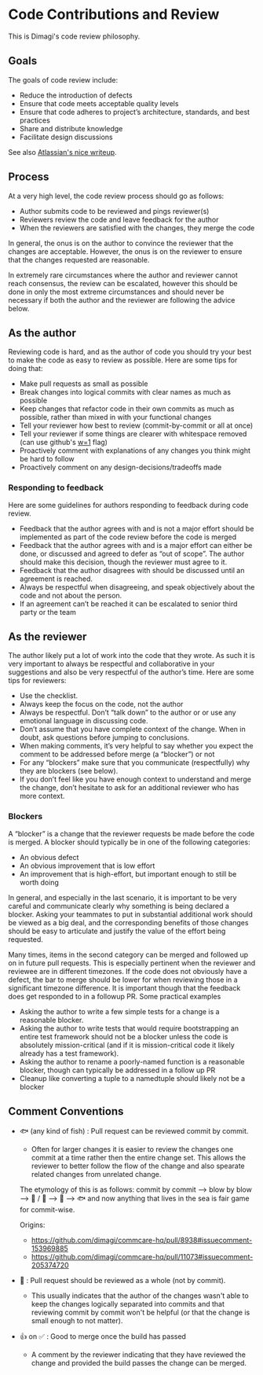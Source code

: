 # Code Contributions and Review

This is Dimagi's code review philosophy.

## Goals

The goals of code review include:

- Reduce the introduction of defects
- Ensure that code meets acceptable quality levels
- Ensure that code adheres to project’s architecture, standards, and best practices
- Share and distribute knowledge
- Facilitate design discussions

See also [Atlassian's nice writeup](https://www.atlassian.com/agile/code-reviews/).

## Process

At a very high level, the code review process should go as follows:

- Author submits code to be reviewed and pings reviewer(s)
- Reviewers review the code and leave feedback for the author
- When the reviewers are satisfied with the changes, they merge the code

In general, the onus is on the author to convince the reviewer that the changes are acceptable. However, the onus is on the reviewer to ensure that the changes requested are reasonable. 

In extremely rare circumstances where the author and reviewer cannot reach consensus, the review can be escalated, however this should be done in only the most extreme circumstances and should never be necessary if both the author and the reviewer are following the advice below.

## As the author

Reviewing code is hard, and as the author of code you should try your best to make the code as easy to review as possible. Here are some tips for doing that:

- Make pull requests as small as possible
- Break changes into logical commits with clear names as much as possible
- Keep changes that refactor code in their own commits as much as possible, rather than mixed in with your functional changes
- Tell your reviewer how best to review (commit-by-commit or all at once)
- Tell your reviewer if some things are clearer with whitespace removed (can use github's [w=1](https://github.com/blog/967-github-secrets) flag)
- Proactively comment with explanations of any changes you think might be hard to follow
- Proactively comment on any design-decisions/tradeoffs made

### Responding to feedback

Here are some guidelines for authors responding to feedback during code review.

- Feedback that the author agrees with and is not a major effort should be implemented as part of the code review before the code is merged
- Feedback that the author agrees with and is a major effort can either be done, or discussed and agreed to defer as “out of scope”. The author should make this decision, though the reviewer must agree to it.
- Feedback that the author disagrees with should be discussed until an agreement is reached. 
- Always be respectful when disagreeing, and speak objectively about the code and not about the person.
- If an agreement can’t be reached it can be escalated to senior third party or the team

## As the reviewer

The author likely put a lot of work into the code that they wrote. As such it is very important to always be respectful and collaborative in your suggestions and also be very respectful of the author’s time. Here are some tips for reviewers:

- Use the checklist.
- Always keep the focus on the code, not the author
- Always be respectful. Don’t “talk down” to the author or or use any emotional language in discussing code.
- Don’t assume that you have complete context of the change. When in doubt, ask questions before jumping to conclusions.
- When making comments, it’s very helpful to say whether you expect the comment to be addressed before merge (a “blocker”) or not
- For any “blockers” make sure that you communicate (respectfully) why they are blockers (see below).
- If you don’t feel like you have enough context to understand and merge the change, don’t hesitate to ask for an additional reviewer who has more context.

### Blockers

A “blocker” is a change that the reviewer requests be made before the code is merged. A blocker should typically be in one of the following categories:

- An obvious defect
- An obvious improvement that is low effort
- An improvement that is high-effort, but important enough to still be worth doing

In general, and especially in the last scenario, it is important to be very careful and communicate clearly why something is being declared a blocker. Asking your teammates to put in substantial additional work should be viewed as a big deal, and the corresponding benefits of those changes should be easy to articulate and justify the value of the effort being requested.

Many times, items in the second category can be merged and followed up on in future pull requests. This is especially pertinent when the reviewer and reviewee are in different timezones. If the code does not obviously have a defect, the bar to merge should be lower for when reviewing those in a significant timezone difference. It is important though that the feedback does get responded to in a followup PR.
Some practical examples

- Asking the author to write a few simple tests for a change is a reasonable blocker. 
- Asking the author to write tests that would require bootstrapping an entire test framework should not be a blocker unless the code is absolutely mission-critical (and if it is mission-critical code it likely already has a test framework).
- Asking the author to rename a poorly-named function is a reasonable blocker, though can typically be addressed in a follow up PR
- Cleanup like converting a tuple to a namedtuple should likely not be a blocker

## Comment Conventions
* :fish: (any kind of fish) : Pull request can be reviewed commit by commit.
  * Often for larger changes it is easier to review the changes one commit at a time rather then the entire change set. This allows the reviewer to better follow the flow of the change and also spearate related changes from unrelated change.
  
  The etymology of this is as follows: commit by commit --> blow by blow --> :blowfish: / :blowfish: --> :blowfish: --> :fish: and now anything that lives in the sea is fair game for commit-wise.

  Origins:
    * https://github.com/dimagi/commcare-hq/pull/8938#issuecomment-153969885
    * https://github.com/dimagi/commcare-hq/pull/11073#issuecomment-205374720

* :office: : Pull request should be reviewed as a whole (not by commit).
  * This usually indicates that the author of the changes wasn't able to keep the changes logically separated into commits and that reviewing commit by commit won't be helpful (or that the change is small enough to not matter).
* :+1: on :white_check_mark: : Good to merge once the build has passed
  * A comment by the reviewer indicating that they have reviewed the change and provided the build passes the change can be merged.
